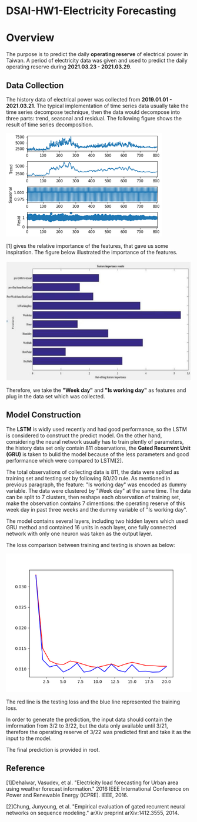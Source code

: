 # DSAI-HW1-Electricity Forecasting

# Overview
The purpose is to predict the daily **operating reserve** of electrical power in Taiwan. A period of electricity data was given and used to predict the daily operating reserve during **2021.03.23 - 2021.03.29**.

Data Collection
---
The history data of electrical power was collected from **2019.01.01 - 2021.03.21**. The typical implementation of time series data usually take the time series decompose technique, then the data would decompose into three parts: trend, seasonal and residual. The following figure shows the result of time series decomposition.

![image](https://github.com/KevinLu43/DSAI-HW1-Electricity-Forecasting/blob/main/figure/Time%20decompose.png)


[1] gives the relative importance of the features, that gave us some inspiration. The figure below illustrated the importance of the features.

![image](https://github.com/KevinLu43/DSAI-HW1-Electricity-Forecasting/blob/main/figure/importance%20of%20features.JPG)

Therefore, we take the **"Week day"** and **"Is working day"** as features and plug in the data set which was collected.

Model Construction
---
The **LSTM** is widly used recently and had good performance, so the LSTM is considered to construct the predict model. On the other hand, considering the neural network usually has to train plently of parameters, the history data set only contain 811 observations, the **Gated Recurrent Unit (GRU)** is taken to bulid the model because of the less parameters and good performance which were compared to LSTM[2].

The total observations of collecting data is 811, the data were splited as training set and testing set by following 80/20 rule. As mentioned in previous paragraph, the feature: "Is working day" was encoded as dummy variable. The data were clustered by "Week day" at the same time. The data can be split to 7 clusters, then reshape each observation of training set, make the observation contains 7 dimentions: the operating reserve of this week day in past three weeks and the dummy variable of "Is working day".

The model contains several layers, including two hidden layers which used GRU method and contained 16 units in each layer, one fully connected network with only one neuron was taken as the output layer.

The loss comparison between training and testing is shown as below:

![image](https://github.com/KevinLu43/DSAI-HW1-Electricity-Forecasting/blob/main/figure/Figure_1.png)

The red line is the testing loss and the blue line represented the training loss.

In order to generate the prediction, the input data should contain the imformation from 3/2 to 3/22, but the data only available until 3/21, therefore the operating reserve of 3/22 was predicted first and take it as the input to the model.

The final prediction is provided in root.

Reference
---
[1]Dehalwar, Vasudev, et al. "Electricity load forecasting for Urban area using weather forecast information." 2016 IEEE International Conference on Power and Renewable Energy  (ICPRE). IEEE, 2016.

[2]Chung, Junyoung, et al. "Empirical evaluation of gated recurrent neural networks on sequence modeling." arXiv preprint arXiv:1412.3555, 2014.
